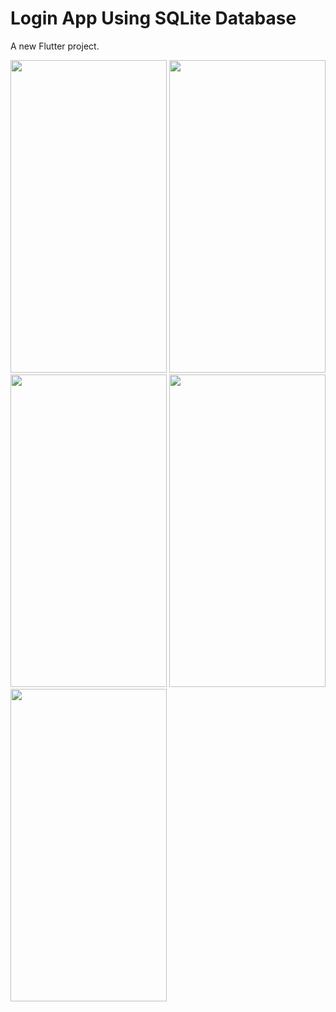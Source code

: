 # Login App Using SQLite Database

A new Flutter project.

<img src = "https://user-images.githubusercontent.com/113701720/213118277-7f4aebe7-e53c-4c27-bf80-f869db2873b3.png" height = 500 width = 250>
<img src = "https://user-images.githubusercontent.com/113701720/213118287-e392ce09-5641-417c-ad6e-ac25265ecb63.png" height = 500 width = 250>
<img src = "https://user-images.githubusercontent.com/113701720/213118289-7ba7da2c-43ab-44d1-a531-7d2af15a75be.png" height = 500 width = 250>
<img src = "https://user-images.githubusercontent.com/113701720/213118295-c1bb8525-85b4-497c-9fd8-1ebe1ee88780.png" height = 500 width = 250>
<img src = "https://user-images.githubusercontent.com/113701720/213118298-07ac97ec-4d4b-458c-9a68-2ed55af5b36e.png" height = 500 width = 250>

